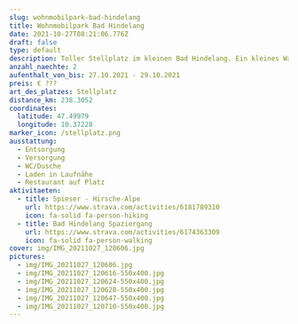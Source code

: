 ```yaml
---
slug: wohnmobilpark-bad-hindelang
title: Wohnmobilpark Bad Hindelang
date: 2021-10-27T08:21:06.776Z
draft: false
type: default
description: Toller Stellplatz im kleinen Bad Hindelang. Ein kleines Wanderparadies an der Deutschen Aplenstrasse. Unbedingt hier übernachten. Schön ruhig und schön schön.
anzahl_naechte: 2
aufenthalt_von_bis: 27.10.2021 - 29.10.2021
preis: € ???
art_des_platzes: Stellplatz
distance_km: 238.3052
coordinates:
  latitude: 47.49979
  longitude: 10.37228
marker_icon: /stellplatz.png
ausstattung:
  - Entsorgung
  - Versorgung
  - WC/Dusche
  - Laden in Laufnähe
  - Restaurant auf Platz
aktivitaeten:
  - title: Spieser - Hirsche-Alpe
    url: https://www.strava.com/activities/6181789310
    icon: fa-solid fa-person-hiking
  - title: Bad Hindelang Spaziergang
    url: https://www.strava.com/activities/6174363309
    icon: fa-solid fa-person-walking
cover: img/IMG_20211027_120606.jpg
pictures:
  - img/IMG_20211027_120606.jpg
  - img/IMG_20211027_120616-550x400.jpg
  - img/IMG_20211027_120624-550x400.jpg
  - img/IMG_20211027_120628-550x400.jpg
  - img/IMG_20211027_120647-550x400.jpg
  - img/IMG_20211027_120710-550x400.jpg
---
```

